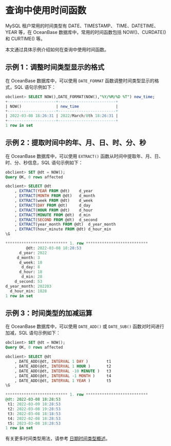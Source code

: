 # 查询中使用时间函数

MySQL 租户常用的时间类型有 DATE、TIMESTAMP、 TIME、DATETIME、YEAR 等，在 OceanBase 数据库中，常用的时间函数包括 NOW()、CURDATE() 和 CURTIME() 等。

本文通过具体示例介绍如何在查询中使用时间函数。

## 示例 1：调整时间类型显示的格式

在 OceanBase 数据库中，可以使用 `DATE_FORMAT` 函数调整时间类型显示的格式，SQL 语句示例如下：

```sql
obclient> SELECT NOW(),DATE_FORMAT(NOW(),"%Y/%M/%D %T") new_time;
+---------------------+-------------------------+
| NOW()               | new_time                |
+---------------------+-------------------------+
| 2022-03-08 18:26:31 | 2022/March/8th 18:26:31 |
+---------------------+-------------------------+
1 row in set
```

## 示例 2：提取时间中的年、月、日、时、分、秒

在 OceanBase 数据库中，可以使用 `EXTRACT()` 函数从时间中提取年、月、日、时、分、秒信息，SQL 语句示例如下：

```sql
obclient> SET @dt = NOW();
Query OK, 0 rows affected

obclient> SELECT @dt
    , EXTRACT(YEAR FROM @dt)    d_year
    , EXTRACT(MONTH FROM @dt)   d_month
    , EXTRACT(week FROM @dt)    d_week
    , EXTRACT(DAY FROM @dt)     d_day
    , EXTRACT(HOUR FROM @dt)    d_hour
    , EXTRACT(MINUTE FROM @dt)  d_min
    , EXTRACT(SECOND FROM @dt)  d_second
    , EXTRACT(year_month FROM @dt)  d_year_month
    , EXTRACT(hour_minute FROM @dt) d_hour_min
\G

*************************** 1. row ***************************
         @dt: 2022-03-08 18:28:53
      d_year: 2022
     d_month: 3
      d_week: 10
       d_day: 8
      d_hour: 18
       d_min: 28
    d_second: 53
d_year_month: 202203
  d_hour_min: 1828
1 row in set
```

## 示例 3：时间类型的加减运算

在 OceanBase 数据库中，可以使用 `DATE_ADD()` 或 `DATE_SUB()` 函数对时间进行加减，SQL 语句示例如下：

```sql
obclient> SET @dt = NOW();
Query OK, 0 rows affected

obclient> SELECT @dt
    , DATE_ADD(@dt, INTERVAL 1 DAY )        t1
    , DATE_ADD(@dt, INTERVAL 1 HOUR )       t2
    , DATE_ADD(@dt, INTERVAL -10 MINUTE )   t3
    , DATE_ADD(@dt, INTERVAL -1 MONTH )     t4
    , DATE_ADD(@dt, INTERVAL 1 YEAR )       t5
\G

*************************** 1. row ***************************
@dt: 2022-03-08 18:28:53
 t1: 2022-03-09 18:28:53
 t2: 2022-03-08 19:28:53
 t3: 2022-03-08 18:18:53
 t4: 2022-02-08 18:28:53
 t5: 2023-03-08 18:28:53
1 row in set
```

有关更多时间类型用法，请参考 [日期时间类型概述](../../../7.reference/2.sql-syntax/2.common-tenant-mysql-mode/1.basic-elements/1.data-type/3.date-and-time-types-1/1.date-and-time-types.md)。

